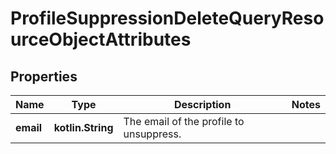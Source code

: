
# ProfileSuppressionDeleteQueryResourceObjectAttributes

## Properties
| Name | Type | Description | Notes |
| ------------ | ------------- | ------------- | ------------- |
| **email** | **kotlin.String** | The email of the profile to unsuppress. |  |



